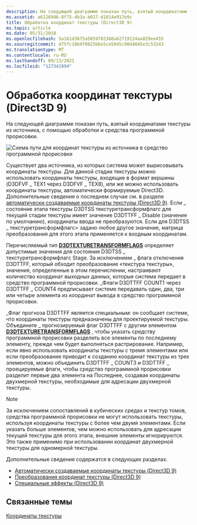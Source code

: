 ```yaml
---
description: На следующей диаграмме показан путь, взятый координатами текстуры из источника, с помощью обработки и средства программной прорисовки.
ms.assetid: a6126946-8f75-4b3a-b017-d1014e917e9c
title: Обработка координат текстуры (Direct3D 9)
ms.topic: article
ms.date: 05/31/2018
ms.openlocfilehash: 5a161d3675a5859702368a62719124aa029ee455
ms.sourcegitcommit: d75fc10b9f0825bbe5ce5045c90d4045e3c53243
ms.translationtype: MT
ms.contentlocale: ru-RU
ms.lasthandoff: 09/13/2021
ms.locfileid: "127341994"
---
```

# <a name="texture-coordinate-processing-direct3d-9"></a>Обработка координат текстуры (Direct3D 9)

На следующей диаграмме показан путь, взятый координатами текстуры из источника, с помощью обработки и средства программной прорисовки.

![Схема пути для координат текстуры из источника в средство программной прорисовки](images/tex-processing.png)

Существует два источника, из которых система может вырисовывать координаты текстуры. Для данной стадии текстуры можно использовать координаты текстуры, входящие в формат вершины (D3DFVF \_ TEX1 через D3DFVF \_ TEX8), или же можно использовать координаты текстуры, автоматически формируемые Direct3D. Дополнительные сведения о последнем случае см. в разделе [автоматически создаваемые координаты текстуры (Direct3D 9)](automatically-generated-texture-coordinates.md). Если \_ состояние этапа текстуры D3DTSS текстуретрансформфлагс для текущей стадии текстуры имеет значение D3DTTFF \_ Disable (значение по умолчанию), координаты ввода не преобразуются. Если для D3DTSS \_ текстуретрансформфлагс> задано любое другое значение, матрица преобразования для этого этапа применяется к входным координатам.

Перечисляемый тип [**D3DTEXTURETRANSFORMFLAGS**](./d3dtexturetransformflags.md) определяет допустимые значения для состояния D3DTSS \_ текстуретрансформфлагс Stage. За исключением \_ флага отключения D3DTTFF, который обходит преобразование «текстура текстуры», значения, определенные в этом перечислении, настраивают количество координат выходных данных, которые система передает в средство программной прорисовки. \_Флаги D3DTTFF COUNT1 через D3DTTFF \_ COUNT4 предписывает системе передавать один, два, три или четыре элемента из координат вывода в средство программной прорисовки.

\_Флаг прогноза D3DTTFF является специальным: он сообщает системе, что координаты текстуры предназначены для проектируемой текстуры. Объедините \_ прогнозируемый флаг D3DTTFF с другим элементом [**D3DTEXTURETRANSFORMFLAGS**](./d3dtexturetransformflags.md) , чтобы указать средству программной прорисовки разделить все элементы по последнему элементу, прежде чем будет выполняться растрирование. Например, если явно использовать координаты текстуры с тремя элементами или если преобразование приводит к созданию координат текстуры из трех элементов, можно объединить D3DTTFF \_ COUNT3 и D3DTTFF \_ проецируемые флаги, чтобы средство программной прорисовки разделит первые два элемента на Последнее, создавая координаты двухмерной текстуры, необходимые для адресации двухмерной текстуры.

> [!Note]  
> За исключением сопоставлений в кубических средах и текстур томов, средства программной прорисовки не могут использовать текстуры, используя координаты текстуры с более чем двумя элементами. Если указать больше элементов, чем можно использовать для адресации текущей текстуры для этого этапа, внешние элементы игнорируются. Это также применимо при использовании координат двухмерной текстуры для одномерной текстуры.

 

Дополнительные сведения содержатся в следующих разделах.

-   [Автоматически создаваемые координаты текстуры (Direct3D 9)](automatically-generated-texture-coordinates.md)
-   [Преобразования координат текстуры (Direct3D 9)](texture-coordinate-transformations.md)
-   [Специальные эффекты (Direct3D 9)](special-effects.md)

## <a name="related-topics"></a>Связанные темы

<dl> <dt>

[Координаты текстуры](texture-coordinates.md)
</dt> </dl>

 

 
